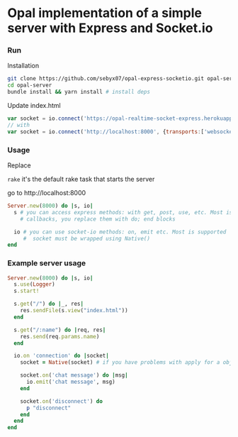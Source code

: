# Opal implementation of a simple server with Express and Socket.io


### Run

Installation
```bash
git clone https://github.com/sebyx07/opal-express-socketio.git opal-server
cd opal-server
bundle install && yarn install # install deps
```

Update index.html
```js
var socket = io.connect('https://opal-realtime-socket-express.herokuapp.com', {transports:['websocket']});
// with
var socket = io.connect('http://localhost:8000', {transports:['websocket']});
```


### Usage

Replace

`rake` it's the default rake task that starts the server

go to http://localhost:8000


```ruby
Server.new(8000) do |s, io|
  s # you can access express methods: with get, post, use, etc. Most is supported
    # callbacks, you replace them with do; end blocks

  io # you can use socket-io methods: on, emit etc. Most is supported
     #  socket must be wrapped using Native()
end
```


### Example server usage

```ruby
Server.new(8000) do |s, io|
  s.use(Logger)
  s.start!

  s.get("/") do |_, res|
    res.sendFile(s.view("index.html"))
  end

  s.get("/:name") do |req, res|
    res.send(req.params.name)
  end

  io.on 'connection' do |socket|
    socket = Native(socket) # if you have problems with apply for a object, just Native() it

    socket.on('chat message') do |msg|
      io.emit('chat message', msg)
    end

    socket.on('disconnect') do
      p "disconnect"
    end
  end
end
```

